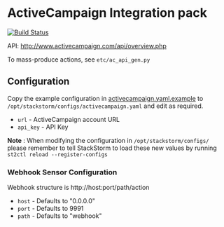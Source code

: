 # ActiveCampaign Integration pack
[![Build Status](https://circleci.com/gh/StackStorm-Exchange/stackstorm-activecampaign/tree/master.svg?style=shield)](https://circleci.com/gh/StackStorm-Exchange/stackstorm-activecampaign)

API: http://www.activecampaign.com/api/overview.php

To mass-produce actions, see `etc/ac_api_gen.py`

## Configuration

Copy the example configuration in [activecampaign.yaml.example](./activecampaign.yaml.example)
to `/opt/stackstorm/configs/activecampaign.yaml` and edit as required.

* ``url`` - ActiveCampaign account URL
* ``api_key`` - API Key

**Note** : When modifying the configuration in `/opt/stackstorm/configs/` please
           remember to tell StackStorm to load these new values by running
           `st2ctl reload --register-configs`

### Webhook Sensor Configuration

Webhook structure is http://host:port/path/action

* ``host`` - Defaults to "0.0.0.0"
* ``port`` - Defaults to 9991
* ``path`` - Defaults to "webhook"
